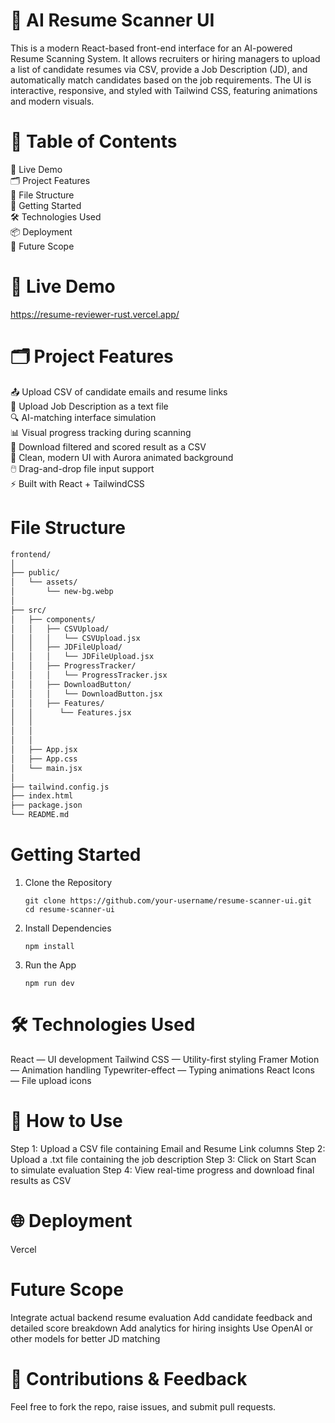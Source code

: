 # 🧠 AI Resume Scanner UI

This is a modern React-based front-end interface for an AI-powered Resume Scanning System. It allows recruiters or hiring managers to upload a list of candidate resumes via CSV, provide a Job Description (JD), and automatically match candidates based on the job requirements.
The UI is interactive, responsive, and styled with Tailwind CSS, featuring animations and modern visuals.

# 🧾 Table of Contents
📸 Live Demo  
🗂️ Project Features  
📁 File Structure  
🚀 Getting Started  
🛠️ Technologies Used  
📦 Deployment  
📌 Future Scope



# 📸 Live Demo
https://resume-reviewer-rust.vercel.app/


# 🗂️ Project Features

📤 Upload CSV of candidate emails and resume links  
📝 Upload Job Description as a text file  
🔍 AI-matching interface simulation  
📊 Visual progress tracking during scanning  
📁 Download filtered and scored result as a CSV  
🎨 Clean, modern UI with Aurora animated background  
🖱️ Drag-and-drop file input support  
⚡ Built with React + TailwindCSS



# File Structure

```bash
frontend/
│
├── public/
│   └── assets/
│       └── new-bg.webp             
│
├── src/
│   ├── components/
│   │   ├── CSVUpload/
│   │   │   └── CSVUpload.jsx       
│   │   ├── JDFileUpload/
│   │   │   └── JDFileUpload.jsx    
│   │   ├── ProgressTracker/
│   │   │   └── ProgressTracker.jsx 
│   │   ├── DownloadButton/
│   │   │   └── DownloadButton.jsx  
│   │   ├── Features/
│   │      └── Features.jsx        
│   │  
│   │       
│   │
│   ├── App.jsx                     
│   ├── App.css                   
│   └── main.jsx                 
│
├── tailwind.config.js            
├── index.html
├── package.json
└── README.md
```                    

# Getting Started

1. Clone the Repository
   ```
   git clone https://github.com/your-username/resume-scanner-ui.git
   cd resume-scanner-ui

   ```

2. Install Dependencies
   ```
   npm install

   ```

3. Run the App
   ```
   npm run dev
   
   ```

# 🛠️ Technologies Used

React — UI development
Tailwind CSS — Utility-first styling
Framer Motion — Animation handling
Typewriter-effect — Typing animations
React Icons — File upload icons


# 🧪 How to Use

Step 1: Upload a CSV file containing Email and Resume Link columns
Step 2: Upload a .txt file containing the job description
Step 3: Click on Start Scan to simulate evaluation
Step 4: View real-time progress and download final results as CSV

# 🌐 Deployment

Vercel


# Future Scope

 Integrate actual backend resume evaluation
 Add candidate feedback and detailed score breakdown
 Add analytics for hiring insights
 Use OpenAI or other models for better JD matching

 # 🙌 Contributions & Feedback
Feel free to fork the repo, raise issues, and submit pull requests.
